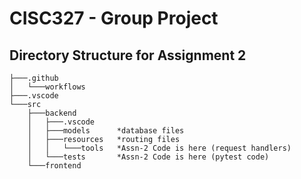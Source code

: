 # CISC327 - Group Project

## Directory Structure for Assignment 2

```
├───.github
│   └───workflows
├───.vscode
└───src
    ├───backend
    │   ├───.vscode
    │   ├───models      *database files
    │   ├───resources   *routing files
    │   │   └───tools   *Assn-2 Code is here (request handlers)
    │   └───tests       *Assn-2 Code is here (pytest code)
    └───frontend
```
